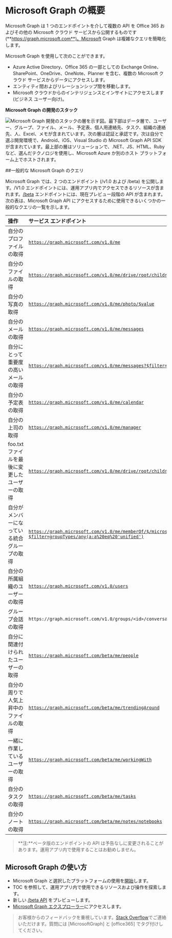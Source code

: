 ﻿# <a name="overview-of-microsoft-graph"></a>Microsoft Graph の概要

Microsoft Graph は 1 つのエンドポイントを介して複数の API を Office 365 およびその他の Microsoft クラウド サービスから公開するものです (**https://graph.microsoft.com**)。Microsoft Graph は複雑なクエリを簡略化します。 
 
Microsoft Graph を使用して次のことができます。

- Azure Active Directory、Office 365 の一部としての Exchange Online、SharePoint、OneDrive、OneNote、Planner を含む、複数の Microsoft クラウド サービスからデータにアクセスします。
- エンティティ間およびリレーションシップ間を移動します。
- Microsoft クラウドからのインテリジェンスとインサイトにアクセスします (ビジネス ユーザー向け)。

**Microsoft Graph の開発のスタック**

![Microsoft Graph 開発のスタックの層を示す図。最下部はデータ層で、ユーザー、グループ、ファイル、メール、予定表、個人用連絡先、タスク、組織の連絡先、人、Excel、メモが含まれています。次の層は認証と承認です。次は自分で選ぶ開発環境で、Android、iOS、Visual Studio の Microsoft Graph API SDK が含まれています。最上部の層はソリューションで、.NET、JS、HTML、Ruby など、選んだテクノロジを使用し、Microsoft Azure か別のホスト プラットフォーム上でホストされます。](./images/MicrosoftGraph_DevStack.png)

<!--<a name="msg_queries"> </a>-->

##<a name="common-microsoft-graph-queries"></a>一般的な Microsoft Graph のクエリ

Microsoft Graph では、2 つのエンドポイント (/v1.0 および /beta) を公開します。/V1.0 エンドポイントには、運用アプリ内でアクセスできるリソースが含まれます。[/beta](http://graph.microsoft.io/en-us/docs/api-reference/beta/beta-overview) エンドポイントには、現在プレビュー段階の API が含まれます。次の表は、Microsoft Graph API にアクセスするために使用できるいくつかの一般的なクエリの一覧を示します。

| **操作** | **サービス エンドポイント** |
|:--------------------------|:----------------------------------------|
|   自分のプロファイルの取得 |    [`https://graph.microsoft.com/v1.0/me`](/graph-explorer/#?request=me&version=v1.0) |
|   自分のファイルの取得 | [`https://graph.microsoft.com/v1.0/me/drive/root/children`](/graph-explorer/#?request=me%2Fdrive%2Froot%2Froot%2Fchildren&version=v1.0) |
|   自分の写真の取得	     | [`https://graph.microsoft.com/v1.0/me/photo/$value`](/graph-explorer/#?request=me%2Fphoto%2F%24value&version=v1.0) |
|   自分のメールの取得 |   [`https://graph.microsoft.com/v1.0/me/messages`](/graph-explorer/#?request=me%2Fmessages&version=v1.0) |
|   自分にとって重要度の高いメールの取得 | [`https://graph.microsoft.com/v1.0/me/messages?$filter=importance%20eq%20'high'`](/graph-explorer/#?request=me%2Fmessages%3F%24filter%3Dimportance%2520eq%2520'high'&version=v1.0) |
|   自分の予定表の取得 |   [`https://graph.microsoft.com/v1.0/me/calendar`](/graph-explorer/#?request=me%2Fcalendar&version=v1.0) |
|   自分の上司の取得	  | [`https://graph.microsoft.com/v1.0/me/manager`](/graph-explorer/#?request=me%2Fmanager&version=v1.0) |
|   foo.txt ファイルを最後に変更したユーザーの取得 |  [`https://graph.microsoft.com/v1.0/me/drive/root/children/foo.txt/lastModifiedByUser`](/graph-explorer/#?request=me%2Fdrive%2Froot%2Froot%2Fchildren%2Ffoo.txt%2FlastModifiedByUser&version=v1.0) |
|   自分がメンバーになっている統合グループの取得|   [`https://graph.microsoft.com/v1.0/me/memberOf/$/microsoft.graph.group?$filter=groupTypes/any(a:a%20eq%20'unified')`](/graph-explorer/#?request=me%2FmemberOf%2F%24%2Fmicrosoft.graph.group%3F%24filter%3DgroupTypes%2Fany(a%3Aa%2520eq%2520'unified'&version=v1.0)) |
|   自分の所属組織のユーザーの取得	     | [`https://graph.microsoft.com/v1.0/users`](/graph-explorer/#?request=users&version=v1.0) |
|   グループ会話の取得 |   `https://graph.microsoft.com/v1.0/groups/<id>/conversations`|
|   自分に関連付けられたユーザーの取得    | [`https://graph.microsoft.com/beta/me/people`](/graph-explorer/#?request=me%2Fpeople&version=beta)  |
|   自分の周りで人気上昇中のファイルの取得 |  [`https://graph.microsoft.com/beta/me/trendingAround`](/graph-explorer/#?request=me%2FtrendingAround&version=beta) |
|   一緒に作業しているユーザーの取得     | [`https://graph.microsoft.com/beta/me/workingWith`](/graph-explorer/#?request=me%2FworkingWith&version=beta) |
|   自分のタスクの取得    | [`https://graph.microsoft.com/beta/me/tasks`](/graph-explorer/#?request=me%2Ftasks&version=beta) |
|   自分のノートの取得 |  [`https://graph.microsoft.com/beta/me/notes/notebooks`](/graph-explorer/#?request=me%2Fnotes%2Fnotebooks&version=beta) |


>**注:**ベータ版のエンドポイントの API は予告なしに変更されることがあります。運用アプリ内で使用することはお勧めしません。 

<!-- <a name="msg_roof"> </a> -->

## <a name="explore-microsoft-graph"></a>Microsoft Graph の使い方

- Microsoft Graph と選択したプラットフォームの使用を[開始](../get-started/get-started.md)します。
- TOC を参照して、運用アプリ内で使用できるリソースおよび操作を探索します。
- 新しい [/beta API](http://graph.microsoft.io/en-us/docs/api-reference/beta/beta-overview) をプレビューします。
- [Microsoft Graph エクスプローラー](https://graph.microsoft.io/en-us/graph-explorer)にアクセスします。

 >  お客様からのフィードバックを重視しています。[Stack Overflow](http://stackoverflow.com/questions/tagged/office365+or+microsoftgraph)でご連絡いただけます。質問には [MicrosoftGraph] と [office365] でタグ付けしてください。



